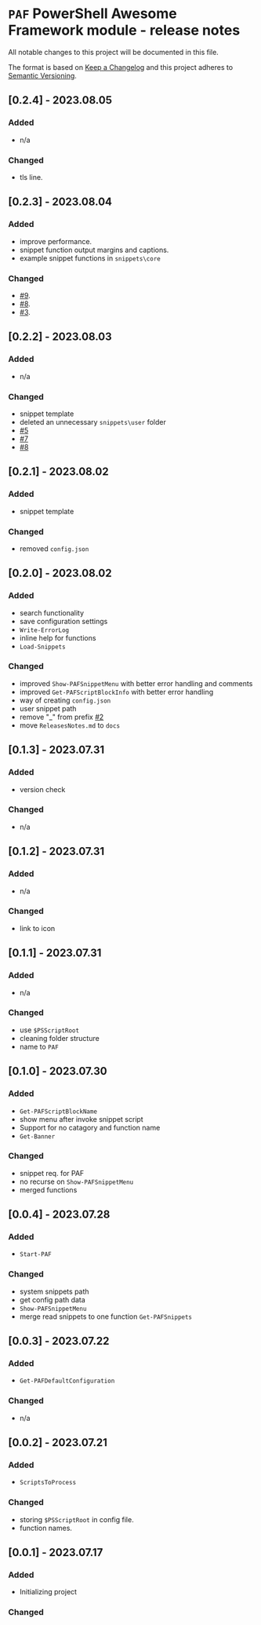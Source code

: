 # `PAF` PowerShell Awesome Framework module - release notes

All notable changes to this project will be documented in this file.

The format is based on [Keep a Changelog](http://keepachangelog.com/) and this project adheres to [Semantic Versioning](http://semver.org/).

## [0.2.4] - 2023.08.05

### Added

- n/a

### Changed

- tls line.

## [0.2.3] - 2023.08.04

### Added

- improve performance.
- snippet function output margins and captions.
- example snippet functions in `snippets\core`

### Changed

- [#9](https://github.com/voytas75/PowershellFramework/issues/9).
- [#8](https://github.com/voytas75/PowershellFramework/issues/8).
- [#3](https://github.com/voytas75/PowershellFramework/issues/3).

## [0.2.2] - 2023.08.03

### Added

- n/a

### Changed

- snippet template
- deleted an unnecessary `snippets\user` folder
- [#5](https://github.com/voytas75/PowershellFramework/issues/5)
- [#7](https://github.com/voytas75/PowershellFramework/issues/7)
- [#8](https://github.com/voytas75/PowershellFramework/issues/8)

## [0.2.1] - 2023.08.02

### Added

- snippet template

### Changed

- removed `config.json`

## [0.2.0] - 2023.08.02

### Added

- search functionality
- save configuration settings
- `Write-ErrorLog`
- inline help for functions
- `Load-Snippets`

### Changed

- improved `Show-PAFSnippetMenu` with better error handling and comments
- improved `Get-PAFScriptBlockInfo` with better error handling
- way of creating `config.json`
- user snippet path
- remove "_" from prefix [#2](https://github.com/voytas75/PowershellFramework/issues/2)
- move `ReleasesNotes.md` to `docs`

## [0.1.3] - 2023.07.31

### Added

- version check

### Changed

- n/a

## [0.1.2] - 2023.07.31

### Added

- n/a

### Changed

- link to icon

## [0.1.1] - 2023.07.31

### Added

- n/a

### Changed

- use `$PSScriptRoot`
- cleaning folder structure
- name to `PAF`

## [0.1.0] - 2023.07.30

### Added

- `Get-PAFScriptBlockName`
- show menu after invoke snippet script
- Support for no catagory and function name
- `Get-Banner`

### Changed

- snippet req. for PAF
- no recurse on `Show-PAFSnippetMenu`
- merged functions

## [0.0.4] - 2023.07.28

### Added

- `Start-PAF`

### Changed

- system snippets path
- get config path data
- `Show-PAFSnippetMenu`
- merge read snippets to one function `Get-PAFSnippets`

## [0.0.3] - 2023.07.22

### Added

- `Get-PAFDefaultConfiguration`

### Changed

- n/a

## [0.0.2] - 2023.07.21

### Added

- `ScriptsToProcess`

### Changed

- storing `$PSScriptRoot` in config file.
- function names.

## [0.0.1] - 2023.07.17

### Added

- Initializing project

### Changed
